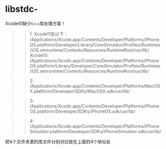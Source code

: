 # libstdc-
Xcode10缺少c++库处理方案！

>> 1:
Xcode11及以下： /Applications/Xcode.app/Contents/Developer/Platforms/iPhoneOS.platform/Developer/Library/CoreSimulator/Profiles/Runtimes/iOS.simruntime/Contents/Resources/RuntimeRoot/usr/lib/
Xcode13:
/Applications/Xcode.app/Contents/Developer/Platforms/iPhoneOS.platform/Library/Developer/CoreSimulator/Profiles/Runtimes/iOS.simruntime/Contents/Resources/RuntimeRoot/usr/lib/

>> 2:
/Applications/Xcode.app/Contents/Developer/Platforms/MacOSX.platform/Developer/SDKs/MacOSX.sdk/usr/lib/

>> 3:
/Applications/Xcode.app/Contents/Developer/Platforms/iPhoneOS.platform/Developer/SDKs/iPhoneOS.sdk/usr/lib/

>> 4:
/Applications/Xcode.app/Contents/Developer/Platforms/iPhoneSimulator.platform/Developer/SDKs/iPhoneSimulator.sdk/usr/lib/


把4个文件夹里的库文件分别对应放在上面的4个地址处
